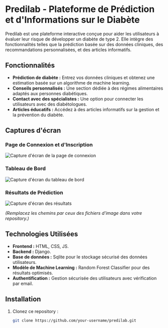 # Predilab - Plateforme de Prédiction et d'Informations sur le Diabète

Predilab est une plateforme interactive conçue pour aider les utilisateurs à évaluer leur risque de développer un diabète de type 2. Elle intègre des fonctionnalités telles que la prédiction basée sur des données cliniques, des recommandations personnalisées, et des articles informatifs.

## Fonctionnalités

- **Prédiction de diabète :** Entrez vos données cliniques et obtenez une estimation basée sur un algorithme de machine learning.
- **Conseils personnalisés :** Une section dédiée à des régimes alimentaires adaptés aux personnes diabétiques.
- **Contact avec des spécialistes :** Une option pour connecter les utilisateurs avec des diabétologues.
- **Articles éducatifs :** Accédez à des articles informatifs sur la gestion et la prévention du diabète.

## Captures d'écran

### Page de Connexion et d'Inscription
![Capture d'écran de la page de connexion](path/to/screenshot-login.png)

### Tableau de Bord
![Capture d'écran du tableau de bord](path/to/screenshot-dashboard.png)

### Résultats de Prédiction
![Capture d'écran des résultats](path/to/screenshot-prediction.png)

*(Remplacez les chemins par ceux des fichiers d'image dans votre repository.)*

## Technologies Utilisées

- **Frontend :** HTML, CSS, JS.
- **Backend :** Django.
- **Base de données :** Sqlite pour le stockage sécurisé des données utilisateurs.
- **Modèle de Machine Learning :** Random Forest Classifier pour des résultats optimisés.
- **Authentification :** Gestion sécurisée des utilisateurs avec vérification par email.

## Installation

1. Clonez ce repository :
   ```bash
   git clone https://github.com/your-username/predilab.git

